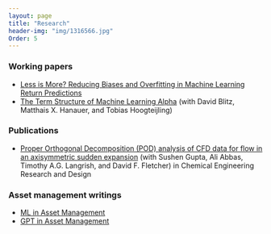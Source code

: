 ```yaml
---
layout: page
title: "Research"
header-img: "img/1316566.jpg"
Order: 5
---
```


### Working papers

* [Less is More? Reducing Biases and Overfitting in Machine Learning Return Predictions](https://papers.ssrn.com/sol3/papers.cfm?abstract_id=449773)
* [The Term Structure of Machine Learning Alpha](https://papers.ssrn.com/sol3/papers.cfm?abstract_id=4474637)
(with David Blitz, Matthais X. Hanauer, and Tobias Hoogteijling)

### Publications

* [Proper Orthogonal Decomposition (POD) analysis of CFD data for flow in an axisymmetric sudden expansion](https://doi.org/10.1016/j.cherd.2017.05.017)
(with Sushen Gupta, Ali Abbas, Timothy A.G. Langrish, and David F. Fletcher) in Chemical Engineering Research and Design 

### Asset management writings

* [ML in Asset Management](https://www.robeco.com/en-int/insights/2023/03/machine-learning-models-can-spot-interesting-interactions)
* [GPT in Asset Management](https://www.robeco.com/en-int/insights/2023/04/harnessing-gpt-for-smarter-asset-management-prospects-and-perils)
